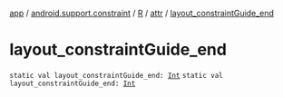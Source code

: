 [app](../../../index.md) / [android.support.constraint](../../index.md) / [R](../index.md) / [attr](index.md) / [layout_constraintGuide_end](.)

# layout_constraintGuide_end

`static val layout_constraintGuide_end: `[`Int`](https://kotlinlang.org/api/latest/jvm/stdlib/kotlin/-int/index.html)
`static val layout_constraintGuide_end: `[`Int`](https://kotlinlang.org/api/latest/jvm/stdlib/kotlin/-int/index.html)